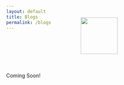 ```yaml
---
layout: default
title: Blogs
permalink: /blogs
---
```


<style type="text/css">
  body {
    background: url('{{ '/assets/coolBg.svg' | relative_url }}');
  }
</style>

<div class="loader">
	<img src="{{ '/assets/loader-white.svg' | relative_url }}" width="100px" height="100px" style="top: 50%; left: 50%; position: relative; transform: translateX(-50%) translateY(-50%);">
</div>

<div class="container-fluid">	
	Coming Soon!
</div>

<script type="text/javascript">
	$(document).ready(function() {
		
		const element =  document.querySelector('.loader');
    	element.classList.add('animated', 'slideOutLeft');

	});
</script>